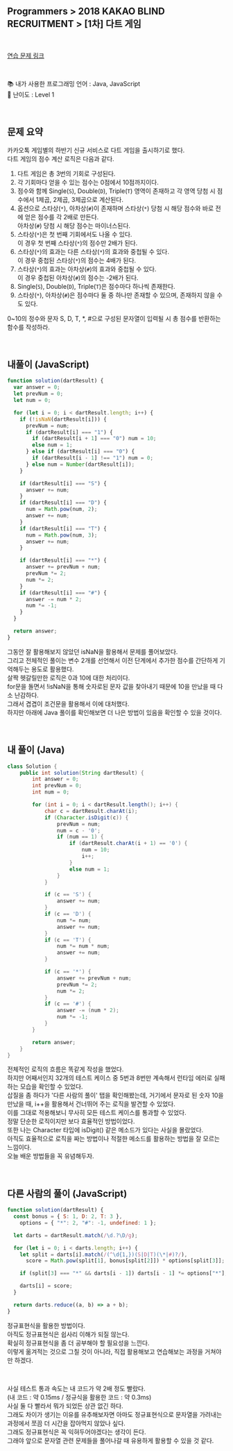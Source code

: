 ## **Programmers > 2018 KAKAO BLIND RECRUITMENT > [1차] 다트 게임**

</br>

[연습 문제 링크](https://programmers.co.kr/learn/courses/30/lessons/17682)

</br>

:books: 내가 사용한 프로그래밍 언어 : Java, JavaScript  
:roller_coaster: 난이도 : Level 1

</br>

## 문제 요약

카카오톡 게임별의 하반기 신규 서비스로 다트 게임을 출시하기로 했다.  
다트 게임의 점수 계산 로직은 다음과 같다.

1. 다트 게임은 총 3번의 기회로 구성된다.
2. 각 기회마다 얻을 수 있는 점수는 0점에서 10점까지이다.
3. 점수와 함께 Single(`S`), Double(`D`), Triple(`T`) 영역이 존재하고 각 영역 당첨 시 점수에서 1제곱, 2제곱, 3제곱으로 계산된다.
4. 옵션으로 스타상(`*`), 아차상(`#`)이 존재하며 스타상(`*`) 당첨 시 해당 점수와 바로 전에 얻은 점수를 각 2배로 만든다.  
   아차상(`#`) 당첨 시 해당 점수는 마이너스된다.
5. 스타상(`*`)은 첫 번째 기회에서도 나올 수 있다.  
   이 경우 첫 번째 스타상(`*`)의 점수만 2배가 된다.
6. 스타상(`*`)의 효과는 다른 스타상(`*`)의 효과와 중첩될 수 있다.  
   이 경우 중첩된 스타상(`*`)의 점수는 4배가 된다.
7. 스타상(`*`)의 효과는 아차상(`#`)의 효과와 중첩될 수 있다.  
   이 경우 중첩된 아차상(`#`)의 점수는 -2배가 된다.
8. Single(`S`), Double(`D`), Triple(`T`)은 점수마다 하나씩 존재한다.
9. 스타상(`*`), 아차상(`#`)은 점수마다 둘 중 하나만 존재할 수 있으며, 존재하지 않을 수도 있다.

0~10의 정수와 문자 S, D, T, \*, #으로 구성된 문자열이 입력될 시 총 점수를 반환하는 함수를 작성하라.

</br>

## 내풀이 (JavaScript)

```javascript
function solution(dartResult) {
  var answer = 0;
  let prevNum = 0;
  let num = 0;

  for (let i = 0; i < dartResult.length; i++) {
    if (!isNaN(dartResult[i])) {
      prevNum = num;
      if (dartResult[i] === "1") {
        if (dartResult[i + 1] === "0") num = 10;
        else num = 1;
      } else if (dartResult[i] === "0") {
        if (dartResult[i - 1] !== "1") num = 0;
      } else num = Number(dartResult[i]);
    }

    if (dartResult[i] === "S") {
      answer += num;
    }
    if (dartResult[i] === "D") {
      num = Math.pow(num, 2);
      answer += num;
    }
    if (dartResult[i] === "T") {
      num = Math.pow(num, 3);
      answer += num;
    }

    if (dartResult[i] === "*") {
      answer += prevNum + num;
      prevNum *= 2;
      num *= 2;
    }
    if (dartResult[i] === "#") {
      answer -= num * 2;
      num *= -1;
    }
  }

  return answer;
}
```

그동안 잘 활용해보지 않았던 isNaN을 활용해서 문제를 풀어보았다.  
그리고 전체적인 풀이는 변수 2개를 선언해서 이전 단계에서 추가한 점수를 간단하게 기억해두는 용도로 활용했다.  
살짝 헷갈릴만한 로직은 0과 10에 대한 처리이다.  
for문을 돌면서 !isNaN을 통해 숫자로된 문자 값을 찾아내기 때문에 10을 만났을 때 다소 난감하다.  
그래서 겹겹이 조건문을 활용해서 이에 대처했다.  
하지만 아래에 Java 풀이를 확인해보면 더 나은 방법이 있음을 확인할 수 있을 것이다.

</br>

## 내 풀이 (Java)

```java
class Solution {
    public int solution(String dartResult) {
        int answer = 0;
        int prevNum = 0;
        int num = 0;

        for (int i = 0; i < dartResult.length(); i++) {
            char c = dartResult.charAt(i);
            if (Character.isDigit(c)) {
                prevNum = num;
                num = c - '0';
                if (num == 1) {
                    if (dartResult.charAt(i + 1) == '0') {
                        num = 10;
                        i++;
                    }
                    else num = 1;
                }
            }

            if (c == 'S') {
                answer += num;
            }
            if (c == 'D') {
                num *= num;
                answer += num;
            }
            if (c == 'T') {
                num *= num * num;
                answer += num;
            }

            if (c == '*') {
                answer += prevNum + num;
                prevNum *= 2;
                num *= 2;
            }
            if (c == '#') {
                answer -= (num * 2);
                num *= -1;
            }
        }

        return answer;
    }
}
```

전체적인 로직의 흐름은 똑같게 작성을 했었다.  
하지만 어째서인지 32개의 테스트 케이스 중 5번과 8번만 계속해서 런타임 에러로 실패하는 모습을 확인할 수 있었다.  
삽질을 좀 하다가 '다른 사람의 풀이' 탭을 확인해봤는데, 거기에서 문자로 된 숫자 10을 만났을 때, i++을 활용해서 건너뛰어 주는 로직을 발견할 수 있었다.  
이를 그대로 적용해보니 무사히 모든 테스트 케이스를 통과할 수 있었다.  
정말 단순한 로직이지만 보다 효율적인 방법이었다.  
또한 나는 Character 타입에 isDigit() 같은 메소드가 있다는 사실을 몰랐었다.  
아직도 효율적으로 로직을 짜는 방법이나 적절한 메소드를 활용하는 방법을 잘 모르는 느낌이다.  
오늘 배운 방법들을 꼭 유념해두자.

</br>

## 다른 사람의 풀이 (JavaScript)

```javascript
function solution(dartResult) {
  const bonus = { S: 1, D: 2, T: 3 },
    options = { "*": 2, "#": -1, undefined: 1 };

  let darts = dartResult.match(/\d.?\D/g);

  for (let i = 0; i < darts.length; i++) {
    let split = darts[i].match(/(^\d{1,})(S|D|T)(\*|#)?/),
      score = Math.pow(split[1], bonus[split[2]]) * options[split[3]];

    if (split[3] === "*" && darts[i - 1]) darts[i - 1] *= options["*"];

    darts[i] = score;
  }

  return darts.reduce((a, b) => a + b);
}
```

정규표현식을 활용한 방법이다.  
아직도 정규표현식은 쉽사리 이해가 되질 않는다.  
확실히 정규표현식을 좀 더 공부해야 할 필요성을 느낀다.  
이렇게 옮겨적는 것으로 그칠 것이 아니라, 직접 활용해보고 연습해보는 과정을 거쳐야만 하겠다.

</br>

사실 테스트 통과 속도는 내 코드가 약 2배 정도 빨랐다.  
(내 코드 : 약 0.15ms / 정규식을 활용한 코드 : 약 0.3ms)  
사실 둘 다 빨라서 뭐가 되었든 상관 없긴 하다.  
그래도 차이가 생기는 이유를 유추해보자면 아마도 정규표현식으로 문자열을 가려내는 과정에서 쪼끔 더 시간을 잡아먹지 않았나 싶다.  
그래도 정규표현식은 꼭 익혀두어야겠다는 생각이 든다.  
그래야 앞으로 문자열 관련 문제들을 풀어나갈 때 유용하게 활용할 수 있을 것 같다.
